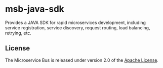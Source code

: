 msb-java-sdk
===============
Provides a JAVA SDK for rapid microservices development, including service registration, service discovery, request routing, load balancing, retrying, etc.

## License
The Microservice Bus is released under version 2.0 of the [Apache License].

[Apache License]: http://www.apache.org/licenses/LICENSE-2.0
